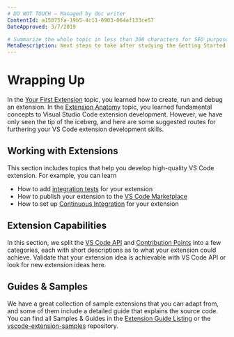 ```yaml
---
# DO NOT TOUCH — Managed by doc writer
ContentId: a15875fa-19b5-4c11-8903-864af133ce57
DateApproved: 3/7/2019

# Summarize the whole topic in less than 300 characters for SEO purpose
MetaDescription: Next steps to take after studying the Getting Started section
---
```


# Wrapping Up

In the [Your First Extension](/api/get-started/your-first-extension) topic, you
learned how to create, run and debug an extension. In the
[Extension Anatomy](/api/get-started/extension-anatomy) topic, you learned
fundamental concepts to Visual Studio Code extension development. However, we
have only seen the tip of the iceberg, and here are some suggested routes for
furthering your VS Code extension development skills.

## Working with Extensions

This section includes topics that help you develop high-quality VS Code
extension. For example, you can learn

-   How to add
    [integration tests](/api/working-with-extensions/testing-extension) for your
    extension
-   How to publish your extension to the
    [VS Code Marketplace](HTTPS://marketplace.visualstudio.com/)
-   How to set up
    [Continuous Integration](/api/working-with-extensions/continuous-integration)
    for your extension

## Extension Capabilities

In this section, we split the [VS Code API](/api/references/vscode-api) and
[Contribution Points](/api/references/contribution-points) into a few
categories, each with short descriptions as to what your extension could
achieve. Validate that your extension idea is achievable with VS Code API or
look for new extension ideas here.

## Guides & Samples

We have a great collection of sample extensions that you can adapt from, and
some of them include a detailed guide that explains the source code. You can
find all Samples & Guides in the
[Extension Guide Listing](/api/extension-guides/overview) or the
[vscode-extension-samples](HTTPS://github.com/Microsoft/vscode-extension-samples)
repository.
